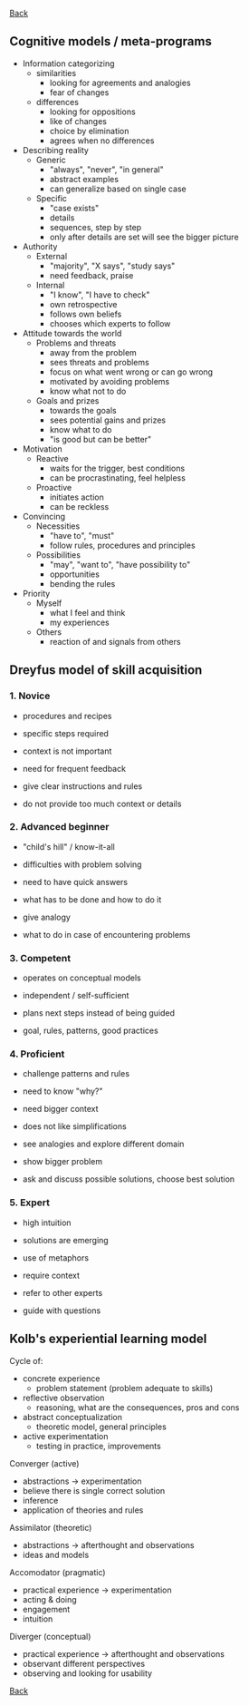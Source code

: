 [Back](../README.md)

## Cognitive models / meta-programs

- Information categorizing 
    - similarities
        - looking for agreements and analogies
        - fear of changes
    - differences
        - looking for oppositions
        - like of changes
        - choice by elimination       
        - agrees when no differences
- Describing reality
    - Generic
        - "always", "never", "in general"
        - abstract examples
        - can generalize based on single case
    - Specific
        - "case exists"
        - details
        - sequences, step by step
        - only after details are set will see the bigger picture
- Authority
    - External
        - "majority", "X says", "study says"
        - need feedback, praise
    - Internal
        - "I know", "I have to check"
        - own retrospective
        - follows own beliefs
        - chooses which experts to follow
- Attitude towards the world
    - Problems and threats
        - away from the problem
        - sees threats and problems
        - focus on what went wrong or can go wrong
        - motivated by avoiding problems
        - know what not to do
    - Goals and prizes
        - towards the goals
        - sees potential gains and prizes
        - know what to do
        - "is good but can be better"
- Motivation
    - Reactive
        - waits for the trigger, best conditions
        - can be procrastinating, feel helpless
    - Proactive
        - initiates action
        - can be reckless
- Convincing
    - Necessities
        - "have to", "must"
        - follow rules, procedures and principles
    - Possibilities
        - "may", "want to", "have possibility to"
        - opportunities
        - bending the rules
- Priority
    - Myself
        - what I feel and think
        - my experiences
    - Others
        - reaction of and signals from others

## Dreyfus model of skill acquisition

### 1. Novice
- procedures and recipes
- specific steps required
- context is not important
- need for frequent feedback


- give clear instructions and rules
- do not provide too much context or details

### 2. Advanced beginner
- "child's hill" / know-it-all
- difficulties with problem solving
- need to have quick answers


- what has to be done and how to do it
- give analogy
- what to do in case of encountering problems

### 3. Competent
- operates on conceptual models
- independent / self-sufficient
- plans next steps instead of being guided


- goal, rules, patterns, good practices

### 4. Proficient
- challenge patterns and rules
- need to know "why?"
- need bigger context
- does not like simplifications
- see analogies and explore different domain


- show bigger problem
- ask and discuss possible solutions, choose best solution

### 5. Expert
- high intuition
- solutions are emerging
- use of metaphors
- require context


- refer to other experts
- guide with questions

## Kolb's experiential learning model

Cycle of:

- concrete experience
    - problem statement (problem adequate to skills)
- reflective observation
    - reasoning, what are the consequences, pros and cons
- abstract conceptualization
    - theoretic model, general principles
- active experimentation
    - testing in practice, improvements
    

Converger (active)
- abstractions -> experimentation
- believe there is single correct solution
- inference
- application of theories and rules

Assimilator (theoretic)
- abstractions -> afterthought and observations
- ideas and models

Accomodator (pragmatic)
- practical experience -> experimentation
- acting & doing
- engagement
- intuition

Diverger (conceptual)
- practical experience -> afterthought and observations
- observant different perspectives
- observing and looking for usability

[Back](../README.md)
